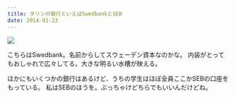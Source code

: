 ```yaml
---
title: タリンの銀行といえばSwedbankとSEB
date: 2014-01-23
---
```


![](https://img.xar.sh/20463185194_df717e2391_b.jpg)

こちらはSwedbank。名前からしてスウェーデン資本なのかな。
内装がとってもおしゃれで広々してる。大きな明るい水槽が映える。

ほかにもいくつかの銀行はあるけど、うちの学生はほぼ全員ここかSEBの口座をもっている。
私はSEBのほうを。ぶっちゃけどちらでもいいんだけどね。
